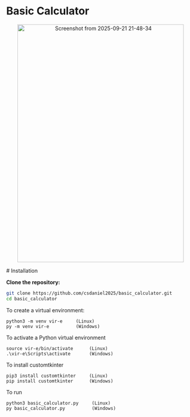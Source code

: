 # Basic Calculator
<p align="center">
  <img width="445" height="636" alt="Screenshot from 2025-09-21 21-48-34" src="https://github.com/user-attachments/assets/164b627b-1e05-49b4-9677-bebedcb7282d" />
</p>
# Installation

**Clone the repository:**

```bash
git clone https://github.com/csdaniel2025/basic_calculator.git
cd basic_calculator
```

To create a virtual environment:
```
python3 -m venv vir-e     (Linux)
py -m venv vir-e          (Windows)
```

To activate a Python virtual environment
```
source vir-e/bin/activate      (Linux)
.\vir-e\Scripts\activate       (Windows)
```

To install customtkinter
```
pip3 install customtkinter     (Linux)
pip install customtkinter      (Windows)
```

To run
```
python3 basic_calculator.py     (Linux)
py basic_calculator.py          (Windows)
```

